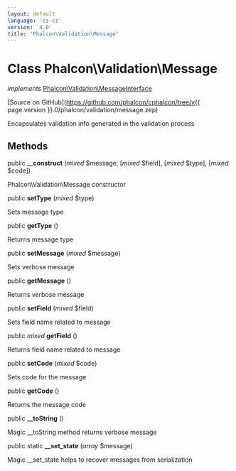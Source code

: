 ```yaml
---
layout: default
language: 'cs-cz'
version: '4.0'
title: 'Phalcon\Validation\Message'
---
```


# Class **Phalcon\Validation\Message**

*implements* [Phalcon\Validation\MessageInterface](Phalcon_Validation_MessageInterface)

[Source on GitHub](https://github.com/phalcon/cphalcon/tree/v{{ page.version }}.0/phalcon/validation/message.zep)

Encapsulates validation info generated in the validation process

## Methods

public **__construct** (*mixed* $message, [*mixed* $field], [*mixed* $type], [*mixed* $code])

Phalcon\Validation\Message constructor

public **setType** (*mixed* $type)

Sets message type

public **getType** ()

Returns message type

public **setMessage** (*mixed* $message)

Sets verbose message

public **getMessage** ()

Returns verbose message

public **setField** (*mixed* $field)

Sets field name related to message

public *mixed* **getField** ()

Returns field name related to message

public **setCode** (*mixed* $code)

Sets code for the message

public **getCode** ()

Returns the message code

public **__toString** ()

Magic __toString method returns verbose message

public static **__set_state** (*array* $message)

Magic __set_state helps to recover messages from serialization